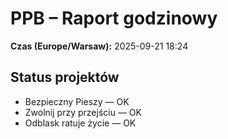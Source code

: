 # PPB – Raport godzinowy
**Czas (Europe/Warsaw):** 2025-09-21 18:24

## Status projektów
- Bezpieczny Pieszy — OK
- Zwolnij przy przejściu — OK
- Odblask ratuje życie — OK

